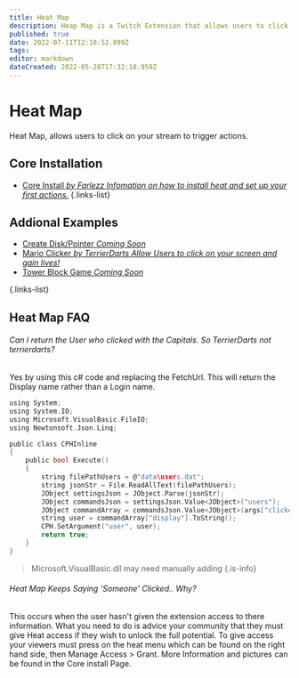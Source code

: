 ```yaml
---
title: Heat Map
description: Heap Map is a Twitch Extension that allows users to click and interact with your stream.
published: true
date: 2022-07-11T12:18:52.099Z
tags: 
editor: markdown
dateCreated: 2022-05-28T17:32:18.959Z
---
```


# Heat Map
Heat Map, allows users to click on your stream to trigger actions. 

## Core Installation

- [Core Install  *by Farlezz* *Infomation on how to install heat and set up your first actions.*](/en/extensions/heat-map/heat-map-core)
{.links-list}

## Addional Examples

- [Create Disk/Pointer *Coming Soon*]()
- [Mario Clicker *by TerrierDarts*  *Allow Users to click on your screen and gain lives!*](/en/extensions/heat-map/mario-clicker)
- [Tower Block Game *Coming Soon*]()

{.links-list}

## Heat Map FAQ
###### Can I return the User who clicked with the Capitals. So TerrierDarts not terrierdarts?
Yes by using this c# code and replacing the FetchUrl. This will return the Display name rather than a Login name.
```c
using System;
using System.IO;
using Microsoft.VisualBasic.FileIO;
using Newtonsoft.Json.Linq;

public class CPHInline
{
    public bool Execute()
    {
        string filePathUsers = @"data\users.dat";
        string jsonStr = File.ReadAllText(filePathUsers);
        JObject settingsJson = JObject.Parse(jsonStr);
        JObject commandsJson = settingsJson.Value<JObject>("users");
        JObject commandArray = commandsJson.Value<JObject>(args["clickedUserId"].ToString());
        string user = commandArray["display"].ToString();
        CPH.SetArgument("user", user);
        return true;
    }
}
```
> Microsoft.VisualBasic.dll may need manually adding {.is-info}
###### Heat Map Keeps Saying 'Someone' Clicked.. Why?
This occurs when the user hasn't given the extension access to there information. What you need to do is advice your community that they must give Heat access if they wish to unlock the full potential. To give access your viewers must press on the heat menu which can be found on the right hand side, then Manage Access > Grant. More Information and pictures can be found in the Core install Page.
